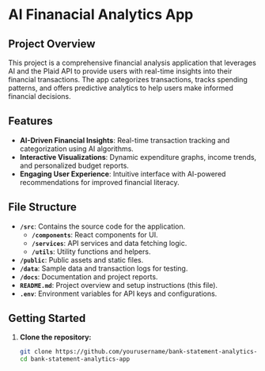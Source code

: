 # AI Finanacial Analytics App 

## Project Overview
This project is a comprehensive financial analysis application that leverages AI and the Plaid API to provide users with real-time insights into their financial transactions. The app categorizes transactions, tracks spending patterns, and offers predictive analytics to help users make informed financial decisions.

## Features
- **AI-Driven Financial Insights**: Real-time transaction tracking and categorization using AI algorithms.
- **Interactive Visualizations**: Dynamic expenditure graphs, income trends, and personalized budget reports.
- **Engaging User Experience**: Intuitive interface with AI-powered recommendations for improved financial literacy.

## File Structure
- **`/src`**: Contains the source code for the application.
  - **`/components`**: React components for UI.
  - **`/services`**: API services and data fetching logic.
  - **`/utils`**: Utility functions and helpers.
- **`/public`**: Public assets and static files.
- **`/data`**: Sample data and transaction logs for testing.
- **`/docs`**: Documentation and project reports.
- **`README.md`**: Project overview and setup instructions (this file).
- **`.env`**: Environment variables for API keys and configurations.

## Getting Started
1. **Clone the repository:**
   ```bash
   git clone https://github.com/yourusername/bank-statement-analytics-app.git
   cd bank-statement-analytics-app
